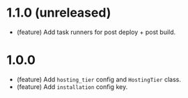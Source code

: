 1.1.0 (unreleased)
=====

*   (feature) Add task runners for post deploy + post build.


1.0.0
=====

*   (feature) Add `hosting_tier` config and `HostingTier` class.
*   (feature) Add `installation` config key.
